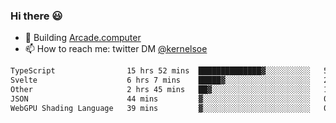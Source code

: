 ### Hi there 😃

- 🔨 Building [Arcade.computer](https://arcade.computer)
- 📫 How to reach me: twitter DM [@kernelsoe](https://twitter.com/kernelsoe)

<!--START_SECTION:waka-->

```txt
TypeScript                15 hrs 52 mins  ██████████████▓░░░░░░░░░░   59.06 %
Svelte                    6 hrs 7 mins    █████▓░░░░░░░░░░░░░░░░░░░   22.80 %
Other                     2 hrs 45 mins   ██▓░░░░░░░░░░░░░░░░░░░░░░   10.26 %
JSON                      44 mins         ▓░░░░░░░░░░░░░░░░░░░░░░░░   02.75 %
WebGPU Shading Language   39 mins         ▓░░░░░░░░░░░░░░░░░░░░░░░░   02.46 %
```

<!--END_SECTION:waka-->
